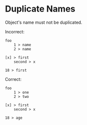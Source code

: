 # Duplicate Names

Object's name must not be duplicated.

Incorrect:

```eo
foo
    1 > name
    2 > name
```

```eo
[x] > first
    second > x

18 > first
```

Correct:

```eo
foo
    1 > one
    2 > two
```

```eo
[x] > first
    second > x

18 > age
```
